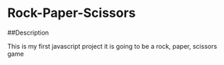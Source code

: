 # Rock-Paper-Scissors

##Description 

This is my first javascript project
it is going to be a rock, paper, scissors game
